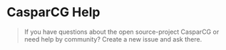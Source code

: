 # CasparCG Help
> If you have questions about the open source-project CasparCG or need help by community? Create a new issue and ask there.
